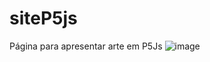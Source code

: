 # siteP5js
Página para apresentar arte em P5Js
![image](https://user-images.githubusercontent.com/54423803/172076667-110da4b7-087d-4738-bae4-c1efa59c28b7.png)
